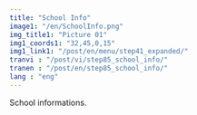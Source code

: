 ```yaml
---
title: "School Info"
image1: "/en/SchoolInfo.png"
img_title1: "Picture 01"
img1_coords1: "32,45,0,15"
img1_link1: "/post/en/menu/step41_expanded/"
tranvi : "/post/vi/step85_school_info/"
tranen : "/post/en/step85_school_info/"
lang : "eng"
---
```

School informations.